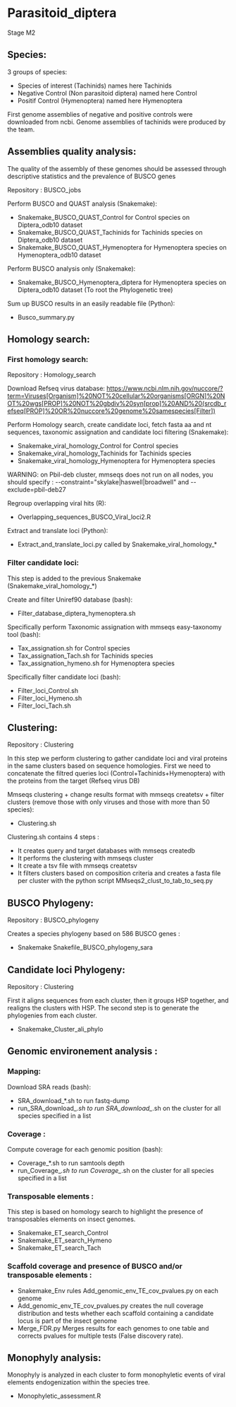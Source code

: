 # Parasitoid_diptera
Stage M2 

## Species: 

3 groups of species: 
- Species of interest (Tachinids) names here Tachinids 
- Negative Control (Non parasitoid diptera) named here Control
- Positif Control (Hymenoptera) named here Hymenoptera 

First genome assemblies of negative and positive controls were downloaded from ncbi. 
Genome assemblies of tachinids were produced by the team. 

## Assemblies quality analysis: 

The quality of the assembly of these genomes should be assessed through descriptive statistics and the prevalence of BUSCO genes

Repository : BUSCO_jobs 

Perform BUSCO and QUAST analysis (Snakemake):
- Snakemake_BUSCO_QUAST_Control for Control species on Diptera_odb10 dataset 
- Snakemake_BUSCO_QUAST_Tachinids for Tachinids species on Diptera_odb10 dataset 
- Snakemake_BUSCO_QUAST_Hymenoptera for Hymenoptera species on Hymenoptera_odb10 dataset 

Perform BUSCO analysis only (Snakemake):
- Snakemake_BUSCO_Hymenoptera_diptera for Hymenoptera species on Diptera_odb10 dataset (To root the Phylogenetic tree)

Sum up BUSCO results in an easily readable file (Python): 
- Busco_summary.py

## Homology search: 
### First homology search: 

Repository : Homology_search

Download Refseq virus database: https://www.ncbi.nlm.nih.gov/nuccore/?term=Viruses[Organism]%20NOT%20cellular%20organisms[ORGN]%20NOT%20wgs[PROP]%20NOT%20gbdiv%20syn[prop]%20AND%20(srcdb_refseq[PROP]%20OR%20nuccore%20genome%20samespecies[Filter]) 

Perform Homology search, create candidate loci, fetch fasta aa and nt sequences, taxonomic assignation and candidate loci filtering (Snakemake): 
- Snakemake_viral_homology_Control for Control species 
- Snakemake_viral_homology_Tachinids for Tachinids species 
- Snakemake_viral_homology_Hymenoptera for Hymenoptera species 

WARNING: on Pbil-deb cluster, mmseqs does not run on all nodes, you should specify : --constraint="skylake|haswell|broadwell" and --exclude=pbil-deb27

Regroup overlapping viral hits (R): 
- Overlapping_sequences_BUSCO_Viral_loci2.R

Extract and translate loci (Python): 
- Extract_and_translate_loci.py called by Snakemake_viral_homology_*

### Filter candidate loci:

This step is added to the previous Snakemake (Snakemake_viral_homology_*)

Create and filter Uniref90 database (bash): 
- Filter_database_diptera_hymenoptera.sh

Specifically perform Taxonomic assignation with mmseqs easy-taxonomy tool (bash): 
- Tax_assignation.sh for Control species 
- Tax_assignation_Tach.sh for Tachinids species 
- Tax_assignation_hymeno.sh for Hymenoptera species  

Specifically filter candidate loci (bash): 
- Filter_loci_Control.sh
- Filter_loci_Hymeno.sh
- Filter_loci_Tach.sh

## Clustering: 

Repository : Clustering 

In this step we perform clustering to gather candidate loci and viral proteins in the same clusters based on sequence homologies. 
First we need to concatenate the filtred queries loci (Control+Tachinids+Hymenoptera) with the proteins from the target (Refseq virus DB)

Mmseqs clustering + change results format with mmseqs createtsv + filter clusters (remove those with only viruses and those with more than 50 species):
- Clustering.sh 

Clustering.sh contains 4 steps : 
- It creates query and target databases with mmseqs createdb
- It performs the clustering with mmseqs cluster
- It create a tsv file with mmseqs createtsv
- It filters clusters based on composition criteria and creates a fasta file per cluster with the python script MMseqs2_clust_to_tab_to_seq.py 

## BUSCO Phylogeny: 

Repository : BUSCO_phylogeny 

Creates a species phylogeny based on 586 BUSCO genes : 
- Snakemake Snakefile_BUSCO_phylogeny_sara

## Candidate loci Phylogeny: 

Repository : Clustering

First it aligns sequences from each cluster, then it groups HSP together, and realigns the clusters with HSP. The second step is to generate the phylogenies from each cluster. 

- Snakemake_Cluster_ali_phylo

## Genomic environement analysis : 
### Mapping: 

Download SRA reads (bash): 
- SRA_download_*.sh to run fastq-dump
- run_SRA_download_*.sh to run SRA_download_*.sh on the cluster for all species specified in a list

### Coverage : 

Compute coverage for each genomic position (bash): 
- Coverage_*.sh to run samtools depth
- run_Coverage_*.sh to run Coverage_*.sh on the cluster for all species specified in a list

### Transposable elements : 

This step is based on homology search to highlight the presence of transposables elements on insect genomes. 
- Snakemake_ET_search_Control
- Snakemake_ET_search_Hymeno
- Snakemake_ET_search_Tach

### Scaffold coverage and presence of BUSCO and/or transposable elements :

-  Snakemake_Env rules Add_genomic_env_TE_cov_pvalues.py on each genome 
-  Add_genomic_env_TE_cov_pvalues.py creates the null coverage distribution and tests whether each scaffold containing a candidate locus is part of the insect genome
-  Merge_FDR.py Merges results for each genomes to one table and corrects pvalues for multiple tests (False discovery rate). 

## Monophyly analysis: 

Monophyly is analyzed in each cluster to form monophyletic events of viral elements endogenization within the species tree. 

-  Monophyletic_assessment.R 


